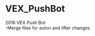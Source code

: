 # VEX_PushBot
2016 VEX Push Bot  
-Merge files for auton and lifter changes                                                     
